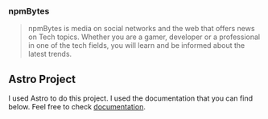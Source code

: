 ### npmBytes
>npmBytes is media on social networks and the web that offers news on Tech topics. Whether you are a gamer, developer or a professional in one of the tech fields, you will learn and be informed about the latest trends.

## Astro Project

I used Astro to do this project. I used the documentation that you can find below. Feel free to check [documentation](https://docs.astro.build).

